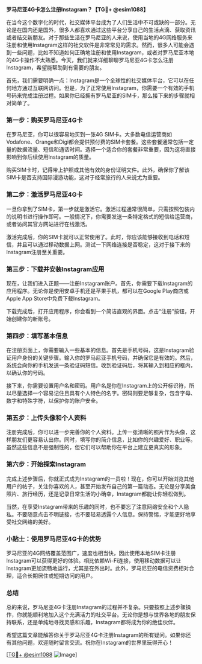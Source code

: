 **罗马尼亚4G卡怎么注册Instagram？【TG💪+ @esim1088】**

在当今这个数字化的时代，社交媒体平台成为了人们生活中不可或缺的一部分。无论是在国内还是国外，很多人都喜欢通过这些平台分享自己的生活点滴、获取资讯或者结交新朋友。对于那些生活在罗马尼亚的人来说，使用当地的4G网络服务来注册和使用Instagram这样的社交软件是非常常见的需求。然而，很多人可能会遇到一些问题，比如不知道如何正确地注册和使用Instagram，或者对罗马尼亚本地的4G卡操作不太熟悉。今天，我们就来详细聊聊罗马尼亚4G卡怎么注册Instagram，希望能帮助到有需要的朋友。

首先，我们需要明确一点：Instagram是一个全球性的社交媒体平台，它可以在任何地方通过互联网访问。但是，为了正常使用Instagram，你需要一个有效的手机号码来完成注册过程。如果你已经拥有罗马尼亚的SIM卡，那么接下来的步骤就相对简单了。

### 第一步：购买罗马尼亚4G卡

在罗马尼亚，你可以很容易地买到一张4G SIM卡。大多数电信运营商如Vodafone、Orange和Digi都会提供预付费的SIM卡套餐。这些套餐通常包括一定量的数据流量、短信和通话时间。选择一个适合你的套餐非常重要，因为这将直接影响到你后续使用Instagram的质量。

购买SIM卡时，记得带上护照或其他有效的身份证明文件。此外，确保你了解该SIM卡是否支持国际漫游功能，这对于经常旅行的人来说尤为重要。

### 第二步：激活罗马尼亚4G卡

一旦你拿到了SIM卡，第一步就是激活它。激活过程通常很简单，只需按照包装内的说明书进行操作即可。一般情况下，你需要发送一条特定格式的短信给运营商，或者访问其官方网站进行在线激活。

激活完成后，你的SIM卡就可以正常使用了。此时，你应该能够接收到电话和短信，并且可以通过移动数据上网。测试一下网络连接是否稳定，这对于接下来的Instagram注册至关重要。

### 第三步：下载并安装Instagram应用

现在，让我们进入正题——注册Instagram账户。首先，你需要下载Instagram的应用程序。无论你是使用安卓手机还是苹果手机，都可以在Google Play商店或Apple App Store中免费下载Instagram。

下载完成后，打开应用程序，你会看到一个简洁直观的界面。点击“注册”按钮，开始创建你的新账号。

### 第四步：填写基本信息

在注册页面上，你需要输入一些基本的信息。首先是手机号码，这是Instagram验证用户身份的关键步骤。输入你的罗马尼亚手机号码，并确保它是有效的。然后，系统会向你的手机发送一条验证码短信。收到验证码后，将其输入到相应的框内，以确认你的号码。

接下来，你需要设置用户名和密码。用户名是你在Instagram上的公开标识符，所以尽量选择一个容易记住且具有个人特色的名字。密码则要足够复杂，包含字母、数字和特殊字符，以保护你的账户安全。

### 第五步：上传头像和个人资料

注册完成后，你可以进一步完善你的个人资料。上传一张清晰的照片作为头像，这样朋友们更容易认出你。同时，填写你的简介信息，比如你的兴趣爱好、职业等。虽然这些信息不是强制性的，但它们可以帮助你在平台上建立更真实的形象。

### 第六步：开始探索Instagram

完成上述步骤后，你就正式成为Instagram的一员啦！现在，你可以开始浏览其他用户的帖子，关注你喜欢的人，甚至开始发布自己的第一篇动态。无论是分享美食照片、旅行经历，还是记录日常生活的小确幸，Instagram都能让你轻松做到。

当然，在享受Instagram带来的乐趣的同时，也不要忘了注意网络安全和个人隐私。不要随意点击不明链接，也不要轻易透露个人信息。保持警惕，才能更好地享受社交网络的美好。

### 小贴士：使用罗马尼亚4G卡的优势

罗马尼亚的4G网络覆盖范围广，速度也相当快，因此使用本地SIM卡注册Instagram可以获得更好的体验。相比依赖Wi-Fi连接，使用移动数据可以让Instagram更加流畅地运行，尤其是在外出时。此外，罗马尼亚的电信资费相对合理，适合长期居住或短期访问的用户。

### 总结

总的来说，罗马尼亚4G卡注册Instagram的过程并不复杂。只要按照上述步骤操作，你就能顺利地加入这个充满活力的社交平台。无论你是想与世界各地的朋友保持联系，还是单纯地寻找灵感和乐趣，Instagram都将成为你的绝佳伙伴。

希望这篇文章能解答你关于罗马尼亚4G卡注册Instagram的所有疑问。如果你还有其他问题，欢迎随时留言交流。祝你在Instagram的世界里玩得开心！

[[TG💪+ @esim1088](https://t.me/s/esim1088) ![Image](https://i.postimg.cc/4NQfJmqS/Snipaste-2025-05-13-00-14-12.png)]